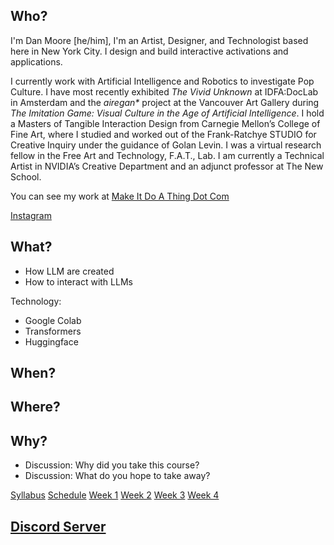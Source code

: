 ## Who?

I'm Dan Moore [he/him], I'm an Artist, Designer, and Technologist based here in New York City. I design and build interactive activations and applications.

I currently work with Artificial Intelligence and Robotics to investigate Pop Culture. I have most recently exhibited _The Vivid Unknown_ at IDFA:DocLab in Amsterdam and the _airegan*_ project at the Vancouver Art Gallery during _The Imitation Game: Visual Culture in the Age of Artificial Intelligence_.  I hold a Masters of Tangible Interaction Design from Carnegie Mellon’s College of Fine Art, where I studied and worked out of the Frank-Ratchye STUDIO for Creative Inquiry under the guidance of Golan Levin.  I was a virtual research fellow in the Free Art and Technology, F.A.T., Lab. I am currently a Technical Artist in NVIDIA’s Creative Department and an adjunct professor at The New School.

You can see my work at [Make It Do A Thing Dot Com](http://makeitdoathing.com)

[Instagram](https://www.instagram.com/danzeeeman/)

## What?

- How LLM are created
- How to interact with LLMs

Technology: 
- Google Colab
- Transformers
- Huggingface

## When?


## Where?

## Why?

- Discussion: Why did you take this course?
- Discussion: What do you hope to take away?

[Syllabus](syllabus.md)
[Schedule](schedule.md)
[Week 1](00_week_1.md)
[Week 2](01_week_2.md)
[Week 3](02_week_3.md)
[Week 4](03_week_4.md)

## [Discord Server](https://discord.gg/3h3pFK4vDz)
